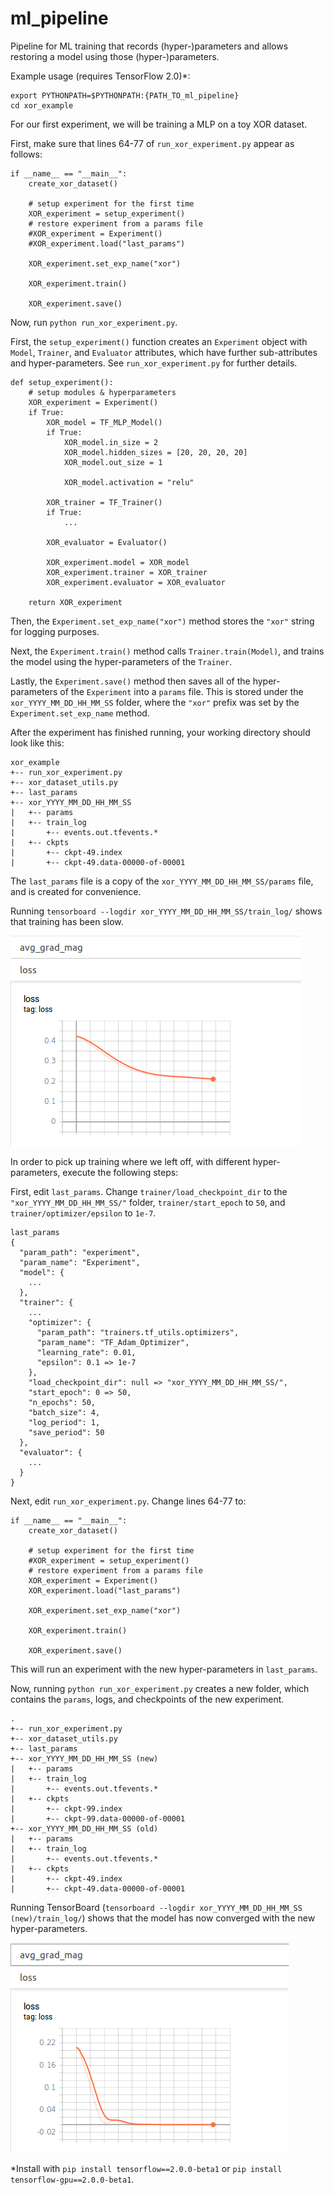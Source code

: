 # ml_pipeline

Pipeline for ML training that records (hyper-)parameters and allows restoring a model using those (hyper-)parameters.

Example usage (requires TensorFlow 2.0)*:
```
export PYTHONPATH=$PYTHONPATH:{PATH_TO_ml_pipeline}
cd xor_example
```

For our first experiment, we will be training a MLP on a toy XOR dataset.

First, make sure that lines 64-77 of `run_xor_experiment.py` appear as follows:
```
if __name__ == "__main__":
    create_xor_dataset()

    # setup experiment for the first time
    XOR_experiment = setup_experiment()
    # restore experiment from a params file
    #XOR_experiment = Experiment()
    #XOR_experiment.load("last_params")

    XOR_experiment.set_exp_name("xor")

    XOR_experiment.train()

    XOR_experiment.save()
```

Now, run `python run_xor_experiment.py`. 

First, the `setup_experiment()` function creates an `Experiment` object with `Model`, `Trainer`, and `Evaluator` attributes, which have further sub-attributes and hyper-parameters. See `run_xor_experiment.py` for further details. 
```
def setup_experiment():
    # setup modules & hyperparameters
    XOR_experiment = Experiment()
    if True:
        XOR_model = TF_MLP_Model()
        if True:
            XOR_model.in_size = 2
            XOR_model.hidden_sizes = [20, 20, 20, 20]
            XOR_model.out_size = 1

            XOR_model.activation = "relu"

        XOR_trainer = TF_Trainer()
        if True:
            ...

        XOR_evaluator = Evaluator()

        XOR_experiment.model = XOR_model
        XOR_experiment.trainer = XOR_trainer
        XOR_experiment.evaluator = XOR_evaluator

    return XOR_experiment
```

Then, the `Experiment.set_exp_name("xor")` method stores the `"xor"` string for logging purposes.

Next, the `Experiment.train()` method calls `Trainer.train(Model)`, and trains the model using the hyper-parameters of the `Trainer`.

Lastly, the `Experiment.save()` method then saves all of the hyper-parameters of the `Experiment` into a `params` file. This is stored under the `xor_YYYY_MM_DD_HH_MM_SS` folder, where the `"xor"` prefix was set by the `Experiment.set_exp_name` method.

After the experiment has finished running, your working directory should look like this:
```
xor_example
+-- run_xor_experiment.py
+-- xor_dataset_utils.py
+-- last_params
+-- xor_YYYY_MM_DD_HH_MM_SS
|   +-- params
|   +-- train_log
|       +-- events.out.tfevents.*
|   +-- ckpts
|       +-- ckpt-49.index
|       +-- ckpt-49.data-00000-of-00001
```

The `last_params` file is a copy of the `xor_YYYY_MM_DD_HH_MM_SS/params` file, and is created for convenience.

Running `tensorboard --logdir xor_YYYY_MM_DD_HH_MM_SS/train_log/` shows that training has been slow. 

![exp1_loss](/doc_images/exp1_loss.png)

In order to pick up training where we left off, with different hyper-parameters, execute the following steps:

First, edit `last_params`. Change `trainer/load_checkpoint_dir` to the `"xor_YYYY_MM_DD_HH_MM_SS/"` folder, `trainer/start_epoch` to `50`, and `trainer/optimizer/epsilon` to `1e-7`.
```
last_params
{
  "param_path": "experiment",
  "param_name": "Experiment",
  "model": {
    ...
  },
  "trainer": {
    ...
    "optimizer": {
      "param_path": "trainers.tf_utils.optimizers",
      "param_name": "TF_Adam_Optimizer",
      "learning_rate": 0.01,
      "epsilon": 0.1 => 1e-7
    },
    "load_checkpoint_dir": null => "xor_YYYY_MM_DD_HH_MM_SS/",
    "start_epoch": 0 => 50,
    "n_epochs": 50,
    "batch_size": 4,
    "log_period": 1,
    "save_period": 50
  },
  "evaluator": {
    ...
  }
}
```

Next, edit `run_xor_experiment.py`. Change lines 64-77 to:
```
if __name__ == "__main__":
    create_xor_dataset()

    # setup experiment for the first time
    #XOR_experiment = setup_experiment()
    # restore experiment from a params file
    XOR_experiment = Experiment()
    XOR_experiment.load("last_params")

    XOR_experiment.set_exp_name("xor")

    XOR_experiment.train()

    XOR_experiment.save()
```
This will run an experiment with the new hyper-parameters in `last_params`.

Now, running `python run_xor_experiment.py` creates a new folder, which contains the `params`, logs, and checkpoints of the new experiment. 
```
.
+-- run_xor_experiment.py
+-- xor_dataset_utils.py
+-- last_params
+-- xor_YYYY_MM_DD_HH_MM_SS (new)
|   +-- params
|   +-- train_log
|       +-- events.out.tfevents.*
|   +-- ckpts
|       +-- ckpt-99.index
|       +-- ckpt-99.data-00000-of-00001
+-- xor_YYYY_MM_DD_HH_MM_SS (old)
|   +-- params
|   +-- train_log
|       +-- events.out.tfevents.*
|   +-- ckpts
|       +-- ckpt-49.index
|       +-- ckpt-49.data-00000-of-00001
```

Running TensorBoard (`tensorboard --logdir xor_YYYY_MM_DD_HH_MM_SS (new)/train_log/`) shows that the model has now converged with the new hyper-parameters.

![exp2_loss](/doc_images/exp2_loss.png)

*Install with `pip install tensorflow==2.0.0-beta1` or `pip install tensorflow-gpu==2.0.0-beta1`.
